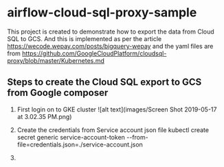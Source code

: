 # airflow-cloud-sql-proxy-sample
This project is created to demonstrate how to export the data from Cloud SQL to GCS. And this is implemented as per the article https://wecode.wepay.com/posts/bigquery-wepay and the yaml files are from  https://github.com/GoogleCloudPlatform/cloudsql-proxy/blob/master/Kubernetes.md

## Steps to create the Cloud SQL export to GCS from Google composer

1) First login on to GKE cluster 
![alt text](images/Screen Shot 2019-05-17 at 3.02.35 PM.png) 

1) Create the credentials from Service account json file
kubectl create secret generic service-account-token --from-file=credentials.json=./service-account.json

2) 
